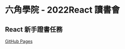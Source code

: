 # 六角學院 - 2022React 讀書會 

## React 新手證書任務
[GitHub Pages](https://yuyu0905.github.io/react-todo-list/#)